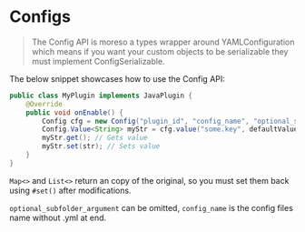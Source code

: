 # Configs

> The Config API is moreso a types wrapper around YAMLConfiguration which means if you want your custom objects to be serializable they must implement ConfigSerializable.

The below snippet showcases how to use the Config API:

```Java
public class MyPlugin implements JavaPlugin {
    @Override
    public void onEnable() {
        Config cfg = new Config("plugin_id", "config_name", "optional_subfolder_argument");
        Config.Value<String> myStr = cfg.value("some.key", defaultValue);
        myStr.get(); // Gets value
        myStr.set(str); // Sets value
    }
}
```

<warning>
<code>Map&lt;&gt;</code> and <code>List&lt;&gt;</code> return an copy of the original, so you must set them back using <code>#set()</code> after modifications.
</warning>

`optional_subfolder_argument` can be omitted, `config_name` is the config files name without .yml at end.